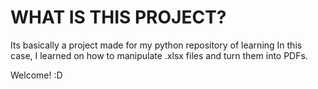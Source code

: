 # WHAT IS THIS PROJECT?

Its basically a project made for my python repository of learning
In this case, I learned on how to manipulate .xlsx files and turn them into PDFs.

Welcome! :D